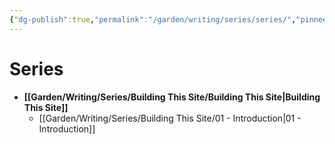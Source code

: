 ```yaml
---
{"dg-publish":true,"permalink":"/garden/writing/series/series/","pinned":true,"noteIcon":"1","created":"2024-12-01T00:51:03.772+01:00","updated":"2024-12-08T20:17:00.713+01:00"}
---
```


# Series

- **[[Garden/Writing/Series/Building This Site/Building This Site\|Building This Site]]**
	- [[Garden/Writing/Series/Building This Site/01 - Introduction\|01 - Introduction]]


